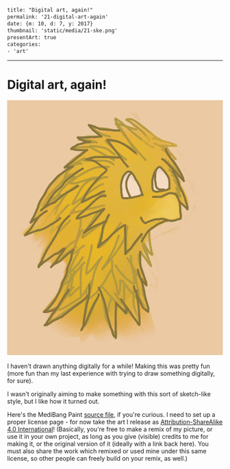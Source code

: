 
    title: "Digital art, again!"
    permalink: '21-digital-art-again'
    date: {m: 10, d: 7, y: 2017}
    thumbnail: 'static/media/21-ske.png'
    presentArt: true
    categories:
    - 'art'

---

# Digital art, again!

![Art export](static/media/21-ske.png)

I haven't drawn anything digitally for a while! Making this was pretty fun (more fun than my last experience with trying to draw something digitally, for sure).

I wasn't originally aiming to make something with this sort of sketch-like style, but I like how it turned out.

Here's the MediBang Paint [source file][source-file], if you're curious. I need to set up a proper license page - for now take the art I release as [Attribution-ShareAlike 4.0 International][license]! (Basically, you're free to make a remix of my picture, or use it in your own project, as long as you give (visible) credits to me for making it, or the original version of it (ideally with a link back here). You must also share the work which remixed or used mine under this same license, so other people can freely build on your remix, as well.)

  [source-file]: static/media/21-ske.mdp
  [license]: https://creativecommons.org/licenses/by-sa/4.0/
